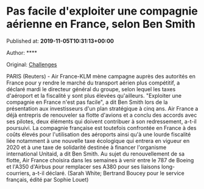 
# Pas facile d'exploiter une compagnie aérienne en France, selon Ben Smith

Published at: **2019-11-05T10:31:13+00:00**

Author: ****

Original: [Challenges](https://www.challenges.fr/finance-et-marche/pas-facile-d-exploiter-une-compagnie-aerienne-en-france-selon-ben-smith_683208)

PARIS (Reuters) - Air France-KLM mène campagne auprès des autorités en France pour y rendre le marché du transport aérien plus compétitif, a déclaré mardi le directeur général du groupe, selon lequel les taxes d'aéroport et la fiscalité y sont plus élevées qu'ailleurs.
"Exploiter une compagnie en France n'est pas facile", a dit Ben Smith lors de la présentation aux investisseurs d'un plan stratégique à cinq ans.
Air France a déjà entrepris de renouveler sa flotte d'avions et a conclu des accords avec ses pilotes, deux éléments qui doivent contribuer à son redressement, a-t-il poursuivi.
La compagnie française est toutefois confrontée en France à des coûts élevés pour l'utilisation des aéroports ainsi qu'à une lourde fiscalité liée notamment à une nouvelle taxe écologique qui entrera en vigueur en 2020 et à une taxe de solidarité destinée à financer l'organisme international Unitaid, a dit Ben Smith.
Au sujet du renouvellement de sa flotte, Air France choisira dans les semaines à venir entre le 787 de Boeing et l'A350 d'Airbus pour remplacer ses A380 pour ses liaisons long-courriers, a-t-il déclaré.
(Sarah White; Bertrand Boucey pour le service français, édité par Sophie Louet)
